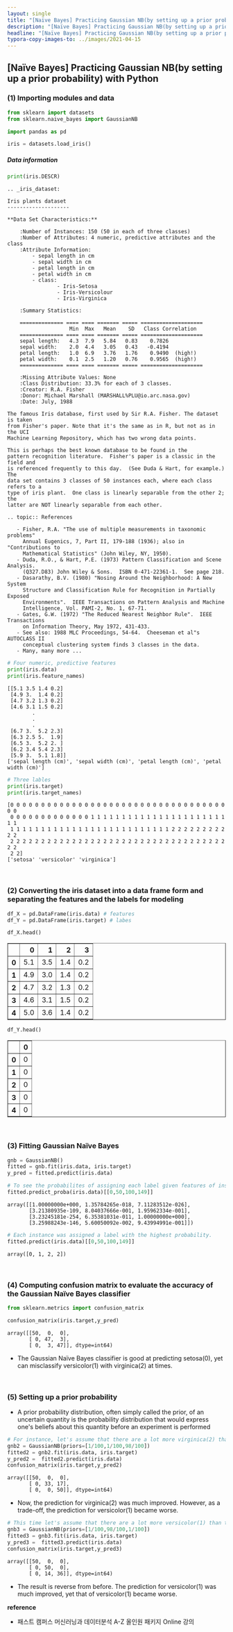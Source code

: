 ```yaml
---
layout: single
title: "[Naïve Bayes] Practicing Gaussian NB(by setting up a prior probability) with Python"
description: "[Naïve Bayes] Practicing Gaussian NB(by setting up a prior probability) with Python"
headline: "[Naïve Bayes] Practicing Gaussian NB(by setting up a prior probability) with Python"
typora-copy-images-to: ../images/2021-04-15
---
```


## [Naïve Bayes] Practicing Gaussian NB(by setting up a prior probability) with Python

### (1) Importing modules and data


```python
from sklearn import datasets
from sklearn.naive_bayes import GaussianNB
```


```python
import pandas as pd
```


```python
iris = datasets.load_iris()
```

##### **Data information**


```python
print(iris.DESCR)
```

    .. _iris_dataset:
    
    Iris plants dataset
    --------------------
    
    **Data Set Characteristics:**
    
        :Number of Instances: 150 (50 in each of three classes)
        :Number of Attributes: 4 numeric, predictive attributes and the class
        :Attribute Information:
            - sepal length in cm
            - sepal width in cm
            - petal length in cm
            - petal width in cm
            - class:
                    - Iris-Setosa
                    - Iris-Versicolour
                    - Iris-Virginica
                    
        :Summary Statistics:
    
        ============== ==== ==== ======= ===== ====================
                        Min  Max   Mean    SD   Class Correlation
        ============== ==== ==== ======= ===== ====================
        sepal length:   4.3  7.9   5.84   0.83    0.7826
        sepal width:    2.0  4.4   3.05   0.43   -0.4194
        petal length:   1.0  6.9   3.76   1.76    0.9490  (high!)
        petal width:    0.1  2.5   1.20   0.76    0.9565  (high!)
        ============== ==== ==== ======= ===== ====================
    
        :Missing Attribute Values: None
        :Class Distribution: 33.3% for each of 3 classes.
        :Creator: R.A. Fisher
        :Donor: Michael Marshall (MARSHALL%PLU@io.arc.nasa.gov)
        :Date: July, 1988
    
    The famous Iris database, first used by Sir R.A. Fisher. The dataset is taken
    from Fisher's paper. Note that it's the same as in R, but not as in the UCI
    Machine Learning Repository, which has two wrong data points.
    
    This is perhaps the best known database to be found in the
    pattern recognition literature.  Fisher's paper is a classic in the field and
    is referenced frequently to this day.  (See Duda & Hart, for example.)  The
    data set contains 3 classes of 50 instances each, where each class refers to a
    type of iris plant.  One class is linearly separable from the other 2; the
    latter are NOT linearly separable from each other.
    
    .. topic:: References
    
       - Fisher, R.A. "The use of multiple measurements in taxonomic problems"
         Annual Eugenics, 7, Part II, 179-188 (1936); also in "Contributions to
         Mathematical Statistics" (John Wiley, NY, 1950).
       - Duda, R.O., & Hart, P.E. (1973) Pattern Classification and Scene Analysis.
         (Q327.D83) John Wiley & Sons.  ISBN 0-471-22361-1.  See page 218.
       - Dasarathy, B.V. (1980) "Nosing Around the Neighborhood: A New System
         Structure and Classification Rule for Recognition in Partially Exposed
         Environments".  IEEE Transactions on Pattern Analysis and Machine
         Intelligence, Vol. PAMI-2, No. 1, 67-71.
       - Gates, G.W. (1972) "The Reduced Nearest Neighbor Rule".  IEEE Transactions
         on Information Theory, May 1972, 431-433.
       - See also: 1988 MLC Proceedings, 54-64.  Cheeseman et al"s AUTOCLASS II
         conceptual clustering system finds 3 classes in the data.
       - Many, many more ...



```python
# Four numeric, predictive features
print(iris.data)
print(iris.feature_names)
```

    [[5.1 3.5 1.4 0.2]
     [4.9 3.  1.4 0.2]
     [4.7 3.2 1.3 0.2]
     [4.6 3.1 1.5 0.2]
            .
            .
            .
     [6.7 3.  5.2 2.3]
     [6.3 2.5 5.  1.9]
     [6.5 3.  5.2 2. ]
     [6.2 3.4 5.4 2.3]
     [5.9 3.  5.1 1.8]]
    ['sepal length (cm)', 'sepal width (cm)', 'petal length (cm)', 'petal width (cm)']



```python
# Three lables
print(iris.target)
print(iris.target_names)
```

    [0 0 0 0 0 0 0 0 0 0 0 0 0 0 0 0 0 0 0 0 0 0 0 0 0 0 0 0 0 0 0 0 0 0 0 0 0
     0 0 0 0 0 0 0 0 0 0 0 0 0 1 1 1 1 1 1 1 1 1 1 1 1 1 1 1 1 1 1 1 1 1 1 1 1
     1 1 1 1 1 1 1 1 1 1 1 1 1 1 1 1 1 1 1 1 1 1 1 1 1 1 2 2 2 2 2 2 2 2 2 2 2
     2 2 2 2 2 2 2 2 2 2 2 2 2 2 2 2 2 2 2 2 2 2 2 2 2 2 2 2 2 2 2 2 2 2 2 2 2
     2 2]
    ['setosa' 'versicolor' 'virginica']

<br>



### (2) Converting the iris dataset into a data frame form and separating the features and the labels for modeling


```python
df_X = pd.DataFrame(iris.data) # features
df_Y = pd.DataFrame(iris.target) # labes
```


```python
df_X.head()
```




<div>
<style scoped>
    .dataframe tbody tr th:only-of-type {
        vertical-align: middle;
    }

    .dataframe tbody tr th {
        vertical-align: top;
    }
    
    .dataframe thead th {
        text-align: right;
    }
</style>
<table border="1" class="dataframe">
  <thead>
    <tr style="text-align: right;">
      <th></th>
      <th>0</th>
      <th>1</th>
      <th>2</th>
      <th>3</th>
    </tr>
  </thead>
  <tbody>
    <tr>
      <th>0</th>
      <td>5.1</td>
      <td>3.5</td>
      <td>1.4</td>
      <td>0.2</td>
    </tr>
    <tr>
      <th>1</th>
      <td>4.9</td>
      <td>3.0</td>
      <td>1.4</td>
      <td>0.2</td>
    </tr>
    <tr>
      <th>2</th>
      <td>4.7</td>
      <td>3.2</td>
      <td>1.3</td>
      <td>0.2</td>
    </tr>
    <tr>
      <th>3</th>
      <td>4.6</td>
      <td>3.1</td>
      <td>1.5</td>
      <td>0.2</td>
    </tr>
    <tr>
      <th>4</th>
      <td>5.0</td>
      <td>3.6</td>
      <td>1.4</td>
      <td>0.2</td>
    </tr>
  </tbody>
</table>
</div>




```python
df_Y.head()
```




<div>
<style scoped>
    .dataframe tbody tr th:only-of-type {
        vertical-align: middle;
    }

    .dataframe tbody tr th {
        vertical-align: top;
    }
    
    .dataframe thead th {
        text-align: right;
    }
</style>
<table border="1" class="dataframe">
  <thead>
    <tr style="text-align: right;">
      <th></th>
      <th>0</th>
    </tr>
  </thead>
  <tbody>
    <tr>
      <th>0</th>
      <td>0</td>
    </tr>
    <tr>
      <th>1</th>
      <td>0</td>
    </tr>
    <tr>
      <th>2</th>
      <td>0</td>
    </tr>
    <tr>
      <th>3</th>
      <td>0</td>
    </tr>
    <tr>
      <th>4</th>
      <td>0</td>
    </tr>
  </tbody>
</table>
</div>

<br>



### (3) Fitting Gaussian Naïve Bayes


```python
gnb = GaussianNB()
fitted = gnb.fit(iris.data, iris.target)
y_pred = fitted.predict(iris.data)
```


```python
# To see the probabilites of assigning each label given features of instance 0, 50, 100 and 149
fitted.predict_proba(iris.data)[[0,50,100,149]]
```




    array([[1.00000000e+000, 1.35784265e-018, 7.11283512e-026],
           [3.21380935e-109, 8.04037666e-001, 1.95962334e-001],
           [3.23245181e-254, 6.35381031e-011, 1.00000000e+000],
           [3.25988243e-146, 5.60050092e-002, 9.43994991e-001]])




```python
# Each instance was assigned a label with the highest probability.
fitted.predict(iris.data)[[0,50,100,149]]
```




    array([0, 1, 2, 2])

<br>



### (4) Computing confusion matrix to evaluate the accuracy of the Gaussian Naïve Bayes classifier


```python
from sklearn.metrics import confusion_matrix
```


```python
confusion_matrix(iris.target,y_pred)
```




    array([[50,  0,  0],
           [ 0, 47,  3],
           [ 0,  3, 47]], dtype=int64)



- The Gaussian Naïve Bayes classifier is good at predicting setosa(0), yet can misclassify versicolor(1) with virginica(2) at times.

<br>



### (5) Setting up a prior probability

- A prior probability distribution, often simply called the prior, of an uncertain quantity is the probability distribution that would express one's beliefs about this quantity before an experiment is performed


```python
# For instance, let's assume that there are a lot more virginica(2) than the others.
gnb2 = GaussianNB(priors=[1/100,1/100,98/100])
fitted2 = gnb2.fit(iris.data, iris.target)
y_pred2 =  fitted2.predict(iris.data)
confusion_matrix(iris.target,y_pred2)
```




    array([[50,  0,  0],
           [ 0, 33, 17],
           [ 0,  0, 50]], dtype=int64)



- Now, the prediction for virginica(2) was much improved. However, as a trade-off, the prediction for versicolor(1) became worse.


```python
# This time let's assume that there are a lot more versicolor(1) than the others.
gnb3 = GaussianNB(priors=[1/100,98/100,1/100])
fitted3 = gnb3.fit(iris.data, iris.target)
y_pred3 =  fitted3.predict(iris.data)
confusion_matrix(iris.target,y_pred3)
```




    array([[50,  0,  0],
           [ 0, 50,  0],
           [ 0, 14, 36]], dtype=int64)



- The result is reverse from before. The prediction for versicolor(1) was much improved, yet that of versicolor(1) became worse.



**reference**

- 패스트 캠퍼스 머신러닝과 데이터분석 A-Z 올인원 패키지 Online 강의